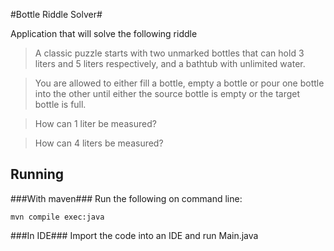 #Bottle Riddle Solver#

Application that will solve the following riddle

>A classic puzzle starts with two unmarked bottles that can hold 3 liters and 5 liters respectively, and a bathtub with unlimited water.

>You are allowed to either fill a bottle, empty a bottle or pour one bottle into the other until either the source bottle is empty or the target bottle is full.

>How can 1 liter be measured?

>How can 4 liters be measured?

## Running ##
###With maven###
Run the following on command line:
```
mvn compile exec:java
```

###In IDE###
Import the code into an IDE and run Main.java